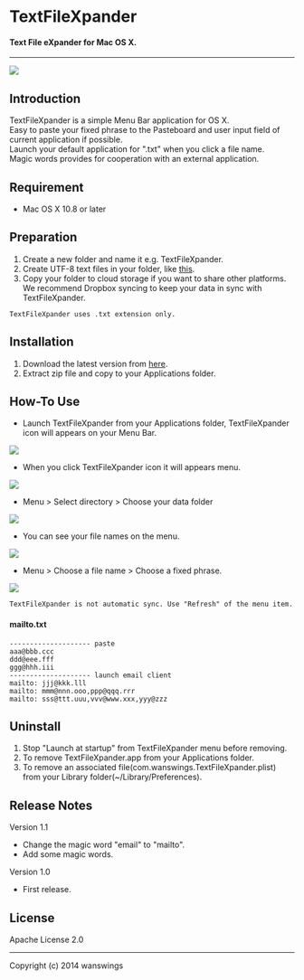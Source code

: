 TextFileXpander
====================
#### Text File eXpander for Mac OS X.
*****
![](https://raw.github.com/wanswings/TextFileXpanderMac/master/screenshots/icon64x64.png)

Introduction
--------------------
TextFileXpander is a simple Menu Bar application for OS X.  
Easy to paste your fixed phrase to the Pasteboard and user input field of current application if possible.  
Launch your default application for ".txt" when you click a file name.  
Magic words provides for cooperation with an external application.  

Requirement
--------------------
* Mac OS X 10.8 or later

Preparation
--------------------
1. Create a new folder and name it e.g. TextFileXpander.
2. Create UTF-8 text files in your folder, like [this](https://github.com/wanswings/TextFileXpanderData/).
3. Copy your folder to cloud storage if you want to share other platforms. We recommend Dropbox syncing to keep your data in sync with TextFileXpander.

`TextFileXpander uses .txt extension only.`

Installation
--------------------
1. Download the latest version from [here](https://github.com/wanswings/TextFileXpanderMac/releases).
2. Extract zip file and copy to your Applications folder.

How-To Use
--------------------
* Launch TextFileXpander from your Applications folder, TextFileXpander icon will appears on your Menu Bar.

![](https://raw.github.com/wanswings/TextFileXpanderMac/master/screenshots/screenshot1.png)

* When you click TextFileXpander icon it will appears menu.

![](https://raw.github.com/wanswings/TextFileXpanderMac/master/screenshots/screenshot2.png)

* Menu > Select directory > Choose your data folder

![](https://raw.github.com/wanswings/TextFileXpanderMac/master/screenshots/screenshot3.png)

* You can see your file names on the menu.

![](https://raw.github.com/wanswings/TextFileXpanderMac/master/screenshots/screenshot4.png)

* Menu > Choose a file name > Choose a fixed phrase.

![](https://raw.github.com/wanswings/TextFileXpanderMac/master/screenshots/screenshot5.png)

`TextFileXpander is not automatic sync. Use "Refresh" of the menu item.`

#### mailto.txt

    -------------------- paste
    aaa@bbb.ccc
    ddd@eee.fff
    ggg@hhh.iii
    -------------------- launch email client
    mailto: jjj@kkk.lll
    mailto: mmm@nnn.ooo,ppp@qqq.rrr
    mailto: sss@ttt.uuu,vvv@www.xxx,yyy@zzz

Uninstall
--------------------
1. Stop "Launch at startup" from TextFileXpander menu before removing.
2. To remove TextFileXpander.app from your Applications folder.
3. To remove an associated file(com.wanswings.TextFileXpander.plist) from your Library folder(~/Library/Preferences).

Release Notes 
--------------------
Version 1.1

- Change the magic word "email" to "mailto".
- Add some magic words.

Version 1.0

- First release.

License
--------------------
Apache License 2.0
*****
Copyright (c) 2014 wanswings
